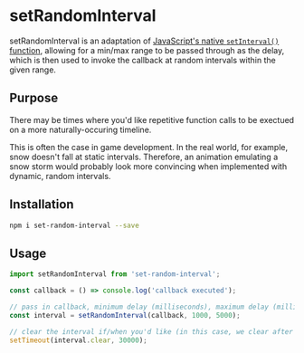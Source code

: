 # setRandomInterval

setRandomInterval is an adaptation of [JavaScript's native `setInterval()` function](https://developer.mozilla.org/en-US/docs/Web/API/WindowOrWorkerGlobalScope/setInterval), allowing for a min/max range to be passed through as the delay, which is then used to invoke the callback at random intervals within the given range.

## Purpose

There may be times where you'd like repetitive function calls to be exectued on a more naturally-occuring timeline.

This is often the case in game development. In the real world, for example, snow doesn't fall at static intervals. Therefore, an animation emulating a snow storm would probably look more convincing when implemented with dynamic, random intervals.

## Installation

```sh
npm i set-random-interval --save
```

## Usage

```javascript
import setRandomInterval from 'set-random-interval';

const callback = () => console.log('callback executed');

// pass in callback, minimum delay (milliseconds), maximum delay (milliseconds)
const interval = setRandomInterval(callback, 1000, 5000);

// clear the interval if/when you'd like (in this case, we clear after 30 seconds)
setTimeout(interval.clear, 30000);
```
